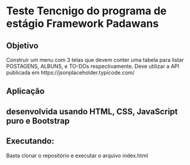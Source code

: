 # Teste Tencnigo do programa de estágio Framework Padawans
<h2>Objetivo 
</h2>
<p>Construir um menu com 3 telas que devem conter uma tabela para listar POSTAGENS, ALBUNS, e TO-DOs respectivamente. Deve utilizar a API publicada em https://jsonplaceholder.typicode.com/
</p>
<h2>Aplicação<h2>
<p>desenvolvida usando HTML, CSS, JavaScript puro e Bootstrap</p>
<h2>Executando:</h2>
<p>Basta clonar o repositório e executar o arquivo index.html</p>
